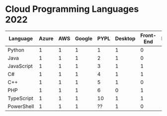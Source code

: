 # Cloud Programming Languages 2022

| Language | Azure | AWS | Google | PYPL | Desktop | Front-End | Backend | Analytics | Salary US | Jobs US |
|----------|-------|-----|--------|------|---------|-----------|---------|-----------|-----------|---------|
| Python     | 1 | 1 | 1 | 1 | 1 | 0 | 1 | 1 | $96,890 | 181,065 |
| Java       |1|1|1|2|1|0|1|1|$93,118|145,193|
| JavaScript |1|1|1|3|1|1|1|1|$90,864|120,468|
| C#         |1|1|1|4|1|1|1|0|$88,947|90,359|
| C++        |1|1|1|5|1|0|1|1|$89,736|77,367|
| PHP        |1|1|1|6|0|1|1|0|$79,499|15,159|
| TypeScript |1|1|1|10|1|1|1|1|$85,756|19,739|
| PowerShell |1|1|1|??|1|0|1|0|0|$90,000|22,734|
